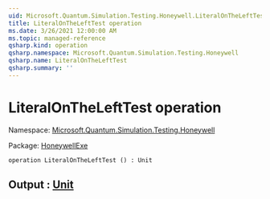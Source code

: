 ```yaml
---
uid: Microsoft.Quantum.Simulation.Testing.Honeywell.LiteralOnTheLeftTest
title: LiteralOnTheLeftTest operation
ms.date: 3/26/2021 12:00:00 AM
ms.topic: managed-reference
qsharp.kind: operation
qsharp.namespace: Microsoft.Quantum.Simulation.Testing.Honeywell
qsharp.name: LiteralOnTheLeftTest
qsharp.summary: ''
---
```


# LiteralOnTheLeftTest operation

Namespace: [Microsoft.Quantum.Simulation.Testing.Honeywell](xref:Microsoft.Quantum.Simulation.Testing.Honeywell)

Package: [HoneywellExe](https://nuget.org/packages/HoneywellExe)




```qsharp
operation LiteralOnTheLeftTest () : Unit
```


## Output : [Unit](xref:microsoft.quantum.lang-ref.unit)

